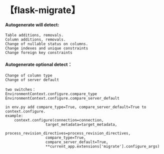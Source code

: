 # 【flask-migrate】

#### Autogenerate will detect:

    Table additions, removals.
    Column additions, removals.
    Change of nullable status on columns.
    Change indexes and unique constraints
    Change foreign key constraints

#### Autogenerate optional detect：
	Change of column type
    Change of server default

	two switches：
	EnvironmentContext.configure.compare_type
    EnvironmentContext.configure.compare_server_default

    in env.py add compare_type=True, compare_server_default=True to context.configure.
    example:
        context.configure(connection=connection,
                      target_metadata=target_metadata,
                      process_revision_directives=process_revision_directives,
                      compare_type=True,
                      compare_server_default=True,
                      **current_app.extensions['migrate'].configure_args)